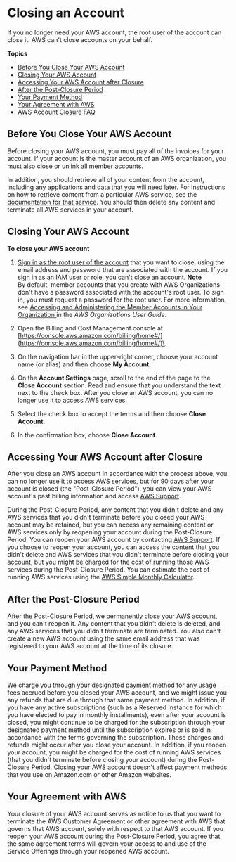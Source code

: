 # Closing an Account<a name="close-account"></a>

If you no longer need your AWS account, the root user of the account can close it\. AWS can't close accounts on your behalf\. 

**Topics**
+ [Before You Close Your AWS Account](#before-closing)
+ [Closing Your AWS Account](#closing-the-account)
+ [Accessing Your AWS Account after Closure](#accessing-after-closure)
+ [After the Post\-Closure Period](#post-closure-period)
+ [Your Payment Method](#closure-payment)
+ [Your Agreement with AWS](#closure-agreement)
+ [AWS Account Closure FAQ](account-closure-faq.md)

## Before You Close Your AWS Account<a name="before-closing"></a>

Before closing your AWS account, you must pay all of the invoices for your account\. If your account is the master account of an AWS organization, you must also close or unlink all member accounts\.

In addition, you should retrieve all of your content from the account, including any applications and data that you will need later\. For instructions on how to retrieve content from a particular AWS service, see the [ documentation for that service](http://docs.aws.amazon.com/)\. You should then delete any content and terminate all AWS services in your account\.

## Closing Your AWS Account<a name="closing-the-account"></a><a name="closing-the-account-proc"></a>

**To close your AWS account**

1. [Sign in as the root user of the account](http://docs.aws.amazon.com/general/latest/gr/aws_tasks-that-require-root.html) that you want to close, using the email address and password that are associated with the account\. If you sign in as an IAM user or role, you can't close an account\.
**Note**  
By default, member accounts that you create with AWS Organizations don't have a password associated with the account's root user\. To sign in, you must request a password for the root user\. For more information, see [ Accessing and Administering the Member Accounts in Your Organization ](http://docs.aws.amazon.com/organizations/latest/userguide/orgs_manage_accounts_access.html) in the *AWS Organizations User Guide*\.

1. Open the Billing and Cost Management console at [https://console.aws.amazon.com/billing/home#/](https://console.aws.amazon.com/billing/home#/)\.

1. On the navigation bar in the upper\-right corner, choose your account name \(or alias\) and then choose **My Account**\.

1. On the **Account Settings** page, scroll to the end of the page to the **Close Account** section\. Read and ensure that you understand the text next to the check box\. After you close an AWS account, you can no longer use it to access AWS services\.

1. Select the check box to accept the terms and then choose **Close Account**\.

1. In the confirmation box, choose **Close Account**\.

## Accessing Your AWS Account after Closure<a name="accessing-after-closure"></a>

After you close an AWS account in accordance with the process above, you can no longer use it to access AWS services, but for 90 days after your account is closed \(the "Post\-Closure Period"\), you can view your AWS account's past billing information and access [AWS Support](https://console.aws.amazon.com//support/home)\.

During the Post\-Closure Period, any content that you didn't delete and any AWS services that you didn't terminate before you closed your AWS account may be retained, but you can access any remaining content or AWS services only by reopening your account during the Post\-Closure Period\. You can reopen your AWS account by contacting [AWS Support](https://console.aws.amazon.com//support/home)\. If you choose to reopen your account, you can access the content that you didn't delete and AWS services that you didn't terminate before closing your account, but you might be charged for the cost of running those AWS services during the Post\-Closure Period\. You can estimate the cost of running AWS services using the [AWS Simple Monthly Calculator](http://calculator.s3.amazonaws.com/calc5.html)\.

## After the Post\-Closure Period<a name="post-closure-period"></a>

After the Post\-Closure Period, we permanently close your AWS account, and you can't reopen it\. Any content that you didn't delete is deleted, and any AWS services that you didn't terminate are terminated\. You also can't create a new AWS account using the same email address that was registered to your AWS account at the time of its closure\.

## Your Payment Method<a name="closure-payment"></a>

We charge you through your designated payment method for any usage fees accrued before you closed your AWS account, and we might issue you any refunds that are due through that same payment method\. In addition, if you have any active subscriptions \(such as a Reserved Instance for which you have elected to pay in monthly installments\), even after your account is closed, you might continue to be charged for the subscription through your designated payment method until the subscription expires or is sold in accordance with the terms governing the subscription\. These charges and refunds might occur after you close your account\. In addition, if you reopen your account, you might be charged for the cost of running AWS services \(that you didn't terminate before closing your account\) during the Post\-Closure Period\. Closing your AWS account doesn't affect payment methods that you use on Amazon\.com or other Amazon websites\.

## Your Agreement with AWS<a name="closure-agreement"></a>

Your closure of your AWS account serves as notice to us that you want to terminate the AWS Customer Agreement or other agreement with AWS that governs that AWS account, solely with respect to that AWS account\. If you reopen your AWS account during the Post\-Closure Period, you agree that the same agreement terms will govern your access to and use of the Service Offerings through your reopened AWS account\.